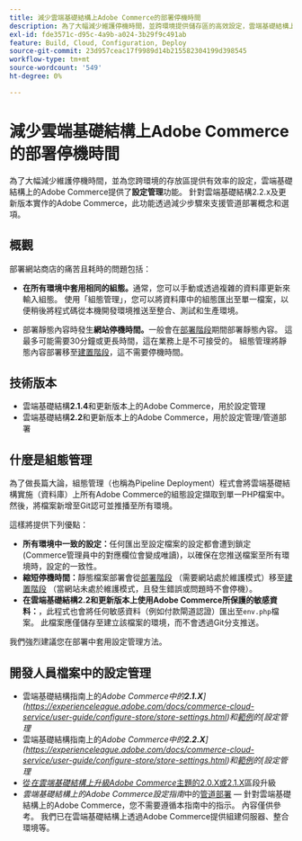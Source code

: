 ```yaml
---
title: 減少雲端基礎結構上Adobe Commerce的部署停機時間
description: 為了大幅減少維護停機時間，並跨環境提供儲存區的高效設定，雲端基礎結構上的Adobe Commerce提供了**設定管理**功能。 針對雲端基礎結構2.2.x及更新版本實作的Adobe Commerce，此功能透過減少步驟來支援管道部署概念和選項。
exl-id: fde3571c-d95c-4a9b-a024-3b29f9c491ab
feature: Build, Cloud, Configuration, Deploy
source-git-commit: 23d957ceac17f9989d14b215582304199d398545
workflow-type: tm+mt
source-wordcount: '549'
ht-degree: 0%

---
```


# 減少雲端基礎結構上Adobe Commerce的部署停機時間

為了大幅減少維護停機時間，並為您跨環境的存放區提供有效率的設定，雲端基礎結構上的Adobe Commerce提供了&#x200B;**設定管理**&#x200B;功能。 針對雲端基礎結構2.2.x及更新版本實作的Adobe Commerce，此功能透過減少步驟來支援管道部署概念和選項。

## 概觀

部署網站商店的痛苦且耗時的問題包括：

* **在所有環境中套用相同的組態。**&#x200B;通常，您可以手動或透過複雜的資料庫更新來輸入組態。 使用「組態管理」，您可以將資料庫中的組態匯出至單一檔案，以便稍後將程式碼從本機開發環境推送至整合、測試和生產環境。

* 部署靜態內容時發生&#x200B;**網站停機時間。**&#x200B;一般會在[部署階段](https://experienceleague.adobe.com/en/docs/commerce-cloud-service/user-guide/develop/deploy/process#deploy-phase-deploy-phase)期間部署靜態內容。 這最多可能需要30分鐘或更長時間，這在業務上是不可接受的。 組態管理將靜態內容部署移至[建置階段](https://experienceleague.adobe.com/en/docs/commerce-cloud-service/user-guide/develop/deploy/process#build-phase-build-phase)，這不需要停機時間。

## 技術版本

* 雲端基礎結構&#x200B;**2.1.4**&#x200B;和更新版本上的Adobe Commerce，用於設定管理
* 雲端基礎結構&#x200B;**2.2**&#x200B;和更新版本上的Adobe Commerce，用於設定管理/管道部署

## 什麼是組態管理

為了做長篇大論，組態管理（也稱為Pipeline Deployment）程式會將雲端基礎結構實施（資料庫）上所有Adobe Commerce的組態設定擷取到單一PHP檔案中。 然後，將檔案新增至Git認可並推播至所有環境。

這樣將提供下列優點：

* **所有環境中一致的設定：**&#x200B;任何匯出至設定檔案的設定都會遭到鎖定(Commerce管理員中的對應欄位會變成唯讀)，以確保在您推送檔案至所有環境時，設定的一致性。
* **縮短停機時間：**&#x200B;靜態檔案部署會從[部署階段](https://experienceleague.adobe.com/en/docs/commerce-cloud-service/user-guide/develop/deploy/process#deploy-phase-deploy-phase) （需要網站處於維護模式）移至[建置階段](https://experienceleague.adobe.com/en/docs/commerce-cloud-service/user-guide/develop/deploy/process#build-phase-build-phase) （當網站未處於維護模式，且發生錯誤或問題時不會停機）。
* **在雲端基礎結構2.2和更新版本上使用Adobe Commerce所保護的敏感資料：**，此程式也會將任何敏感資料（例如付款閘道認證）匯出至`env.php`檔案。 此檔案應僅儲存至建立該檔案的環境，而不會透過Git分支推送。

我們強烈建議您在部署中套用設定管理方法。

## 開發人員檔案中的設定管理

* 雲端基礎結構指南上的&#x200B;*Adobe Commerce中的&#x200B;**2.1.X**](https://experienceleague.adobe.com/docs/commerce-cloud-service/user-guide/configure-store/store-settings.html)和[範例](https://experienceleague.adobe.com/docs/commerce-cloud-service/user-guide/configure-store/store-settings.html)的[設定管理*
* 雲端基礎結構指南上的&#x200B;*Adobe Commerce中的&#x200B;**2.2.X**](https://experienceleague.adobe.com/docs/commerce-cloud-service/user-guide/configure-store/store-settings.html)和[範例](https://experienceleague.adobe.com/docs/commerce-cloud-service/user-guide/configure-store/store-settings.html)的[設定管理*
* [從&#x200B;*在雲端基礎結構上升級Adobe Commerce*&#x200B;主題的2.0.X或2.1.X](https://experienceleague.adobe.com/docs/commerce-cloud-service/user-guide/develop/upgrade/commerce-version.html#upgrade-from-older-versions)區段升級
* *雲端基礎結構上的Adobe Commerce設定指南*&#x200B;中的[管道部署](https://experienceleague.adobe.com/docs/commerce-operations/configuration-guide/deployment/overview.html) — 針對雲端基礎結構上的Adobe Commerce，您不需要遵循本指南中的指示。 內容僅供參考。 我們已在雲端基礎結構上透過Adobe Commerce提供組建伺服器、整合環境等。
